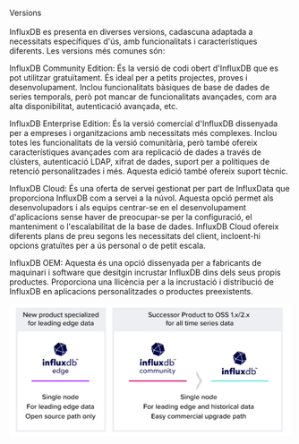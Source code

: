 <br>
Versions
<br>
<br>
InfluxDB es presenta en diverses versions, cadascuna adaptada a necessitats específiques d'ús, amb funcionalitats i característiques diferents. Les versions més comunes són:

InfluxDB Community Edition: És la versió de codi obert d'InfluxDB que es pot utilitzar gratuïtament. És ideal per a petits projectes, proves i desenvolupament. Inclou funcionalitats bàsiques de base de dades de series temporals, però pot mancar de funcionalitats avançades, com ara alta disponibilitat, autenticació avançada, etc.

InfluxDB Enterprise Edition: És la versió comercial d'InfluxDB dissenyada per a empreses i organitzacions amb necessitats més complexes. Inclou totes les funcionalitats de la versió comunitària, però també ofereix característiques avançades com ara replicació de dades a través de clústers, autenticació LDAP, xifrat de dades, suport per a polítiques de retenció personalitzades i més. Aquesta edició també ofereix suport tècnic.

InfluxDB Cloud: És una oferta de servei gestionat per part de InfluxData que proporciona InfluxDB com a servei a la núvol. Aquesta opció permet als desenvolupadors i als equips centrar-se en el desenvolupament d'aplicacions sense haver de preocupar-se per la configuració, el manteniment o l'escalabilitat de la base de dades. InfluxDB Cloud ofereix diferents plans de preu segons les necessitats del client, incloent-hi opcions gratuïtes per a ús personal o de petit escala.

InfluxDB OEM: Aquesta és una opció dissenyada per a fabricants de maquinari i software que desitgin incrustar InfluxDB dins dels seus propis productes. Proporciona una llicència per a la incrustació i distribució de InfluxDB en aplicacions personalitzades o productes preexistents.

![Versiones](Imatges/versiones.png)
